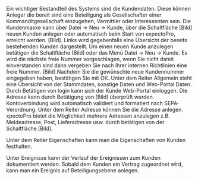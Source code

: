 Ein wichtiger Bestandteil des Systems sind die Kundendaten. Diese können Anleger die bereit sind eine Beteiligung als Gesellschafter einer Kommanditgesellschaft einzugehen, Vermittler oder Interessenten sein. Die Kundenmaske kann über Datei → Neu → Kunde, über die Schaltfläche [Bild] neuen Kunden anlegen oder automatisch beim Start von expectoPro, erreicht werden.
[Bild].
Links wird gegebenfalls eine Übersicht der bereits bestehenden Kunden dargestellt. 
Um einen neuen Kunde anzulegen betätigen die Schaltfläche [Bild] oder das Menü Datei → Neu → Kunde. Es wird die nächste freie Nummer vorgeschlagen, wenn Sie nicht damit einverstanden sind dann vergeben Sie nach Ihrer internen Richtlinien eine freie Nummer.
[Bild]
Nachdem Sie die gewünschte neue Kundennummer eingegeben haben, bestätigen Sie mit OK. 
Unter dem Reiter Allgemein steht eine Übersicht von der Stammdaten, sonstige Daten und Web-Portal Daten. Durch Betätigen von login kann sich der Kunde Web-Portal einloggen. 
Die Adresse kann durch Betätigung von [Bild] überprüft werden.
Kontoverbindung wird automatisch validiert und formatiert nach SEPA-Verordnung.
Unter dem Reiter Adresse können Sie die Adresse anlegen. xpectoPro bietet die Möglichkeit mehrere Adressen anzulegen z.B. Meldeadresse, Post, Lieferadresse usw. durch betätigen von der Schaltfläche [Bild].

Unter dem Reiter Eigenschaften kann man die Eigenschaften von Kunden festhalten.  

Unter Ereignisse kann der Verlauf der Ereignissen zum Kunden dokumentiert werden. Sobald dem Kunden ein Vertrag zugeordnet wird, kann man ein Ereignis auf Beteiligungsebene anlegen.



